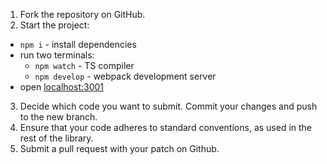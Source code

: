 1. Fork the repository on GitHub.
2. Start the project:
  - `npm i` - install dependencies
  - run two terminals:
    - `npm watch` - TS compiler
    - `npm develop` - webpack development server
  - open [localhost:3001](http://localhost:3001)
3. Decide which code you want to submit. Commit your changes and push to the new branch.
4. Ensure that your code adheres to standard conventions, as used in the rest of the library.
5. Submit a pull request with your patch on Github.
